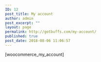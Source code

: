 ```yaml
---
ID: 12
post_title: My account
author: admin
post_excerpt: ""
layout: page
permalink: http://gotbuffs.com/my-account/
published: true
post_date: 2018-08-06 11:06:57
---
```

[woocommerce_my_account]